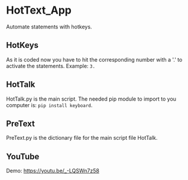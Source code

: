 # HotText_App
Automate statements with hotkeys.

## HotKeys
As it is coded now you have to hit the corresponding number with a '.' to activate the statements. Example: `3.`

## HotTalk
HotTalk.py is the main script. The needed pip module to import to you computer is: `pip install keyboard`.

## PreText
PreText.py is the dictionary file for the main script file HotTalk.

## YouTube
Demo: https://youtu.be/_-LQSWn7z58
